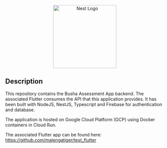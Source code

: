 <p align="center">
  <a href="http://nestjs.com/" target="blank"><img src="https://nestjs.com/img/logo-small.svg" width="200" alt="Nest Logo" /></a>
</p>



## Description

This repository contains the Busha Assessment App backend. The associated Flutter consumes the API that this application provides. It has been built with NodeJS, NestJS, Typescript and Firebase for authentication and database.

The application is hosted on Google Cloud Platform (GCP) using Docker containers in Cloud Run.


The associated Flutter app can be found here: https://github.com/malengatiger/test_flutter


